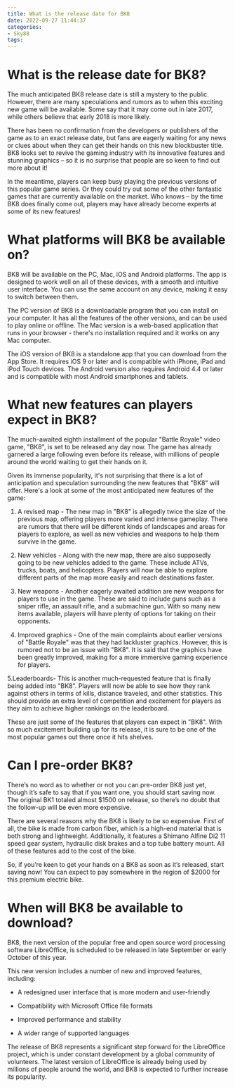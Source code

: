 ```yaml
---
title: What is the release date for BK8 
date: 2022-09-27 11:44:37
categories:
- Sky88
tags:
---
```



#  What is the release date for BK8? 

The much anticipated BK8 release date is still a mystery to the public. However, there are many speculations and rumors as to when this exciting new game will be available. Some say that it may come out in late 2017, while others believe that early 2018 is more likely. 

There has been no confirmation from the developers or publishers of the game as to an exact release date, but fans are eagerly waiting for any news or clues about when they can get their hands on this new blockbuster title. BK8 looks set to revive the gaming industry with its innovative features and stunning graphics – so it is no surprise that people are so keen to find out more about it! 

In the meantime, players can keep busy playing the previous versions of this popular game series. Or they could try out some of the other fantastic games that are currently available on the market. Who knows – by the time BK8 does finally come out, players may have already become experts at some of its new features!

#  What platforms will BK8 be available on? 

BK8 will be available on the PC, Mac, iOS and Android platforms. The app is designed to work well on all of these devices, with a smooth and intuitive user interface. You can use the same account on any device, making it easy to switch between them.

The PC version of BK8 is a downloadable program that you can install on your computer. It has all the features of the other versions, and can be used to play online or offline. The Mac version is a web-based application that runs in your browser - there's no installation required and it works on any Mac computer.

The iOS version of BK8 is a standalone app that you can download from the App Store. It requires iOS 9 or later and is compatible with iPhone, iPad and iPod Touch devices. The Android version also requires Android 4.4 or later and is compatible with most Android smartphones and tablets.

#  What new features can players expect in BK8? 

The much-awaited eighth installment of the popular "Battle Royale" video game, "BK8", is set to be released any day now. The game has already garnered a large following even before its release, with millions of people around the world waiting to get their hands on it. 

Given its immense popularity, it's not surprising that there is a lot of anticipation and speculation surrounding the new features that "BK8" will offer. Here's a look at some of the most anticipated new features of the game: 

1. A revised map - The new map in "BK8" is allegedly twice the size of the previous map, offering players more varied and intense gameplay. There are rumors that there will be different kinds of landscapes and areas for players to explore, as well as new vehicles and weapons to help them survive in the game. 

2. New vehicles - Along with the new map, there are also supposedly going to be new vehicles added to the game. These include ATVs, trucks, boats, and helicopters. Players will now be able to explore different parts of the map more easily and reach destinations faster. 

3. New weapons - Another eagerly awaited addition are new weapons for players to use in the game. These are said to include guns such as a sniper rifle, an assault rifle, and a submachine gun. With so many new items available, players will have plenty of options for taking on their opponents. 

4. Improved graphics - One of the main complaints about earlier versions of "Battle Royale" was that they had lackluster graphics. However, this is rumored not to be an issue with "BK8". It is said that the graphics have been greatly improved, making for a more immersive gaming experience for players. 

5.Leaderboards- This is another much-requested feature that is finally being added into "BK8". Players will now be able to see how they rank against others in terms of kills, distance traveled, and other statistics. This should provide an extra level of competition and excitement for players as they aim to achieve higher rankings on the leaderboard. 

These are just some of the features that players can expect in "BK8". With so much excitement building up for its release, it is sure to be one of the most popular games out there once it hits shelves.

#  Can I pre-order BK8? 

There’s no word as to whether or not you can pre-order BK8 just yet, though it’s safe to say that if you want one, you should start saving now. The original BK1 totaled almost $1500 on release, so there’s no doubt that the follow-up will be even more expensive.

There are several reasons why the BK8 is likely to be so expensive. First of all, the bike is made from carbon fiber, which is a high-end material that is both strong and lightweight. Additionally, it features a Shimano Alfine Di2 11 speed gear system, hydraulic disk brakes and a top tube battery mount. All of these features add to the cost of the bike.

So, if you’re keen to get your hands on a BK8 as soon as it’s released, start saving now! You can expect to pay somewhere in the region of $2000 for this premium electric bike.

#  When will BK8 be available to download?

BK8, the next version of the popular free and open source word processing software LibreOffice, is scheduled to be released in late September or early October of this year.

This new version includes a number of new and improved features, including:

* A redesigned user interface that is more modern and user-friendly

* Compatibility with Microsoft Office file formats

* Improved performance and stability

* A wider range of supported languages

The release of BK8 represents a significant step forward for the LibreOffice project, which is under constant development by a global community of volunteers. The latest version of LibreOffice is already being used by millions of people around the world, and BK8 is expected to further increase its popularity.
